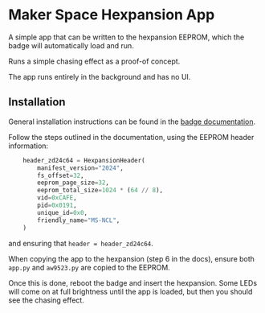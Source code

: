 # Maker Space Hexpansion App

A simple app that can be written to the hexpansion EEPROM, which the badge will automatically load and run.

Runs a simple chasing effect as a proof-of concept.

The app runs entirely in the background and has no UI.

## Installation

General installation instructions can be found in the [badge documentation](https://tildagon.badge.emfcamp.org/hexpansions/eeprom/).

Follow the steps outlined in the documentation, using the EEPROM header information:

``` python
    header_zd24c64 = HexpansionHeader(
        manifest_version="2024",
        fs_offset=32,
        eeprom_page_size=32,
        eeprom_total_size=1024 * (64 // 8),
        vid=0xCAFE,
        pid=0x0191,
        unique_id=0x0,
        friendly_name="MS-NCL",
    )
 ```
and ensuring that `header = header_zd24c64`.

When copying the app to the hexpansion (step 6 in the docs), ensure both `app.py` and `aw9523.py` are copied to the EEPROM.

Once this is done, reboot the badge and insert the hexpansion. Some LEDs will come on at full brightness until the app is loaded, but then you should see the chasing effect.

